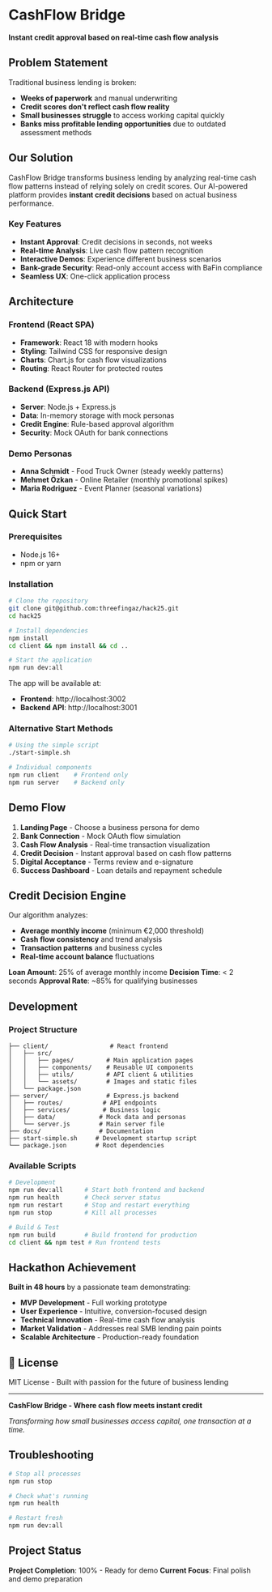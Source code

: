 # CashFlow Bridge

**Instant credit approval based on real-time cash flow analysis**

## Problem Statement

Traditional business lending is broken:
- **Weeks of paperwork** and manual underwriting
- **Credit scores don't reflect cash flow reality**
- **Small businesses struggle** to access working capital quickly
- **Banks miss profitable lending opportunities** due to outdated assessment methods

## Our Solution

CashFlow Bridge transforms business lending by analyzing real-time cash flow patterns instead of relying solely on credit scores. Our AI-powered platform provides **instant credit decisions** based on actual business performance.

### Key Features
- **Instant Approval**: Credit decisions in seconds, not weeks
- **Real-time Analysis**: Live cash flow pattern recognition
- **Interactive Demos**: Experience different business scenarios
- **Bank-grade Security**: Read-only account access with BaFin compliance
- **Seamless UX**: One-click application process

## Architecture

### Frontend (React SPA)
- **Framework**: React 18 with modern hooks
- **Styling**: Tailwind CSS for responsive design
- **Charts**: Chart.js for cash flow visualizations
- **Routing**: React Router for protected routes

### Backend (Express.js API)
- **Server**: Node.js + Express.js
- **Data**: In-memory storage with mock personas
- **Credit Engine**: Rule-based approval algorithm
- **Security**: Mock OAuth for bank connections

### Demo Personas
- **Anna Schmidt** - Food Truck Owner (steady weekly patterns)
- **Mehmet Özkan** - Online Retailer (monthly promotional spikes)
- **Maria Rodriguez** - Event Planner (seasonal variations)

## Quick Start

### Prerequisites
- Node.js 16+
- npm or yarn

### Installation

```bash
# Clone the repository
git clone git@github.com:threefingaz/hack25.git
cd hack25

# Install dependencies
npm install
cd client && npm install && cd ..

# Start the application
npm run dev:all
```

The app will be available at:
- **Frontend**: http://localhost:3002
- **Backend API**: http://localhost:3001

### Alternative Start Methods
```bash
# Using the simple script
./start-simple.sh

# Individual components
npm run client    # Frontend only
npm run server    # Backend only
```

## Demo Flow

1. **Landing Page** - Choose a business persona for demo
2. **Bank Connection** - Mock OAuth flow simulation
3. **Cash Flow Analysis** - Real-time transaction visualization
4. **Credit Decision** - Instant approval based on cash flow patterns
5. **Digital Acceptance** - Terms review and e-signature
6. **Success Dashboard** - Loan details and repayment schedule

## Credit Decision Engine

Our algorithm analyzes:
- **Average monthly income** (minimum €2,000 threshold)
- **Cash flow consistency** and trend analysis
- **Transaction patterns** and business cycles
- **Real-time account balance** fluctuations

**Loan Amount**: 25% of average monthly income
**Decision Time**: < 2 seconds
**Approval Rate**: ~85% for qualifying businesses

## Development

### Project Structure
```
├── client/                 # React frontend
│   ├── src/
│   │   ├── pages/         # Main application pages
│   │   ├── components/    # Reusable UI components
│   │   ├── utils/         # API client & utilities
│   │   └── assets/        # Images and static files
│   └── package.json
├── server/                # Express.js backend
│   ├── routes/           # API endpoints
│   ├── services/         # Business logic
│   ├── data/            # Mock data and personas
│   └── server.js        # Main server file
├── docs/                # Documentation
├── start-simple.sh     # Development startup script
└── package.json        # Root dependencies
```

### Available Scripts
```bash
# Development
npm run dev:all      # Start both frontend and backend
npm run health       # Check server status
npm run restart      # Stop and restart everything
npm run stop         # Kill all processes

# Build & Test
npm run build        # Build frontend for production
cd client && npm test # Run frontend tests
```

## Hackathon Achievement

**Built in 48 hours** by a passionate team demonstrating:
- **MVP Development** - Full working prototype
- **User Experience** - Intuitive, conversion-focused design
- **Technical Innovation** - Real-time cash flow analysis
- **Market Validation** - Addresses real SMB lending pain points
- **Scalable Architecture** - Production-ready foundation

## 📄 License

MIT License - Built with passion for the future of business lending

---

**CashFlow Bridge - Where cash flow meets instant credit**

*Transforming how small businesses access capital, one transaction at a time.*

## Troubleshooting

```bash
# Stop all processes
npm run stop

# Check what's running
npm run health

# Restart fresh
npm run dev:all
```

## Project Status

**Project Completion**: 100% - Ready for demo
**Current Focus**: Final polish and demo preparation
